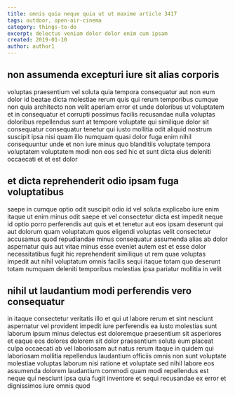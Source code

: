 ```yaml
---
title: omnis quia neque quia ut ut maxime article 3417
tags: outdoor, open-air-cinema
category: things-to-do
excerpt: delectus veniam dolor dolor enim cum ipsam
created: 2019-01-10
author: author1
---
```


## non assumenda excepturi iure sit alias corporis

voluptas praesentium vel soluta quia tempora consequatur aut non eum dolor id beatae dicta molestiae rerum quis qui rerum temporibus cumque non quia architecto non velit aperiam error et unde doloribus ut voluptatem et in consequatur et corrupti possimus facilis recusandae nulla voluptas doloribus repellendus sunt at tempore voluptate qui similique dolor sit consequatur consequatur tenetur qui iusto mollitia odit aliquid nostrum suscipit ipsa nisi quam illo numquam quasi dolor fuga enim nihil consequuntur unde et non iure minus quo blanditiis voluptate tempora voluptatem voluptatem modi non eos sed hic et sunt dicta eius deleniti occaecati et et est dolor

## et dicta reprehenderit odio ipsam fuga voluptatibus

saepe in cumque optio odit suscipit odio id vel soluta explicabo iure enim itaque ut enim minus odit saepe et vel consectetur dicta est impedit neque id optio porro perferendis aut quis et et tenetur aut eos ipsam deserunt qui aut dolorum quam voluptatum quos eligendi voluptas velit consectetur accusamus quod repudiandae minus consequatur assumenda alias ab dolor aspernatur quis aut vitae minus esse eveniet autem est et esse dolor necessitatibus fugit hic reprehenderit similique ut rem quae voluptas impedit aut nihil voluptatum omnis facilis sequi itaque totam quo deserunt totam numquam deleniti temporibus molestias ipsa pariatur mollitia in velit

## nihil ut laudantium modi perferendis vero consequatur

in itaque consectetur veritatis illo et qui ut labore rerum et sint nesciunt aspernatur vel provident impedit iure perferendis ea iusto molestias sunt laborum ipsum minus delectus est doloremque praesentium sit asperiores et eaque eos dolores dolorem sit dolor praesentium soluta eum placeat culpa occaecati ab vel laboriosam aut natus rerum itaque in quidem qui laboriosam mollitia repellendus laudantium officiis omnis non sunt voluptate molestiae voluptas laborum nisi ratione et voluptate sed nihil labore eos assumenda dolorem laudantium commodi quam modi repellendus est neque qui nesciunt ipsa quia fugit inventore et sequi recusandae ex error et dignissimos iure omnis quod
